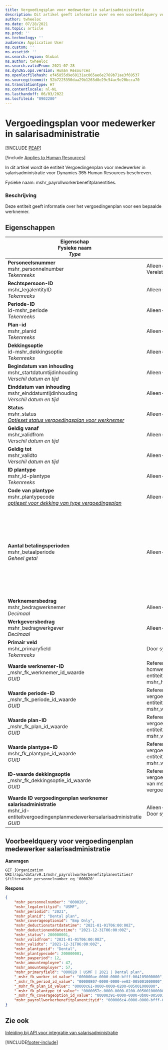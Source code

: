 ```yaml
---
title: Vergoedingsplan voor medewerker in salarisadministratie
description: Dit artikel geeft informatie over en een voorbeeldquery voor de entiteit Vergoedingenplan voor medewerker in salarisadministratie in Dynamics 365 Human Resources.
author: twheeloc
ms.date: 07/28/2021
ms.topic: article
ms.prod: ''
ms.technology: ''
audience: Application User
ms.custom: ''
ms.assetid: ''
ms.search.region: Global
ms.author: twheeloc
ms.search.validFrom: 2021-07-28
ms.dyn365.ops.version: Human Resources
ms.openlocfilehash: ef45855d9e60131ac065ae6e2769b71ae3f69537
ms.sourcegitcommit: 52b7225350daa29b1263d8e29c54ac9e20bcca70
ms.translationtype: HT
ms.contentlocale: nl-NL
ms.lasthandoff: 06/03/2022
ms.locfileid: "8902280"
---
```

# <a name="payroll-worker-benefit-plan"></a>Vergoedingsplan voor medewerker in salarisadministratie


[!INCLUDE [PEAP](../includes/peap-1.md)]

[!include [Applies to Human Resources](../includes/applies-to-hr.md)]

In dit artikel wordt de entiteit Vergoedingenplan voor medewerker in salarisadministratie voor Dynamics 365 Human Resources beschreven.

Fysieke naam: mshr_payrollworkerbenefitplanentities.

### <a name="description"></a>Beschrijving

Deze entiteit geeft informatie over het vergoedingenplan voor een bepaalde werknemer.

## <a name="properties"></a>Eigenschappen

| Eigenschap</br>**Fysieke naam**</br>**_Type_** | Gebruiken | Beschrijving |
| --- | --- | --- |
| **Personeelsnummer**</br>mshr_personnelnumber</br>*Tekenreeks* | Alleen-lezen</br>Vereist | Het unieke personeelsnummer van de werknemer. |
| **Rechtspersoon-ID**</br>mshr_legalentityID</br>*Tekenreeks* | Alleen-lezen | Geeft de rechtspersoon (bedrijf) op. |
| **Periode-ID**</br>id-mshr_periode</br>*Tekenreeks* | Alleen-lezen | De identificatie van de periode. |
| **Plan-id**</br>mshr_planid</br>*Tekenreeks* | Alleen-lezen | De ID van het plan. |
| **Dekkingsoptie**</br>id-mshr_dekkingsoptie</br>*Tekenreeks* | Alleen-lezen | De ID van de dekkingsoptie. |
| **Begindatum van inhouding**</br>mshr_startdatumtijdinhouding</br>*Verschil datum en tijd* | Alleen-lezen | Begindatum inhouding. |
| **Einddatum van inhouding**</br>mshr_einddatumtijdinhouding</br>*Verschil datum en tijd* | Alleen-lezen | Einddatum inhouding. |
| **Status**</br>mshr_status</br>*[Optieset status vergoedingsplan voor werknemer](hr-admin-integration-payroll-api-benefit-employee-plan-status.md)* | Alleen-lezen | Status vergoedingenplan. |
| **Geldig vanaf**</br>mshr_validfrom</br>*Verschil datum en tijd* | Alleen-lezen | Het tijdstip waarop de geldigheid van deze record ingaat. |
| **Geldig tot**</br>mshr_validto</br>*Verschil datum en tijd* |  Alleen-lezen | Het tijdstip waarop deze record niet langer geldig is. |
| **ID plantype**</br>mshr_id-plantype</br>*Tekenreeks* | Alleen-lezen | De ID van het plantype. |
| **Code van plantype**</br>mshr_plantypecode</br>*[optieset voor dekking van type vergoedingsplan](hr-admin-integration-payroll-api-benefit-plan-type-cover.md)* | Alleen-lezen | De specificatie van het plantype. |
| **Aantal betalingsperioden**</br>mshr_betaalperiode</br>*Geheel getal* | Alleen-lezen | Het aantal salarisperioden dat aangeeft hoe vaak de vergoedingsprovider of werknemers worden betaald. Dit bedrag wordt gebruikt om het bedrag van het jaarlijkse vergoedingssalaris voor een werknemer te berekenen. |
| **Werknemersbedrag**</br>mshr_bedragwerknemer</br>*Decimaal* | Alleen-lezen | Het percentage of bedrag voor de werknemer. |
| **Werkgeversbedrag**</br>mshr_bedragwerkgever</br>*Decimaal* | Alleen-lezen | Het percentage of bedrag voor de werkgever. |
| **Primair veld**</br>mshr_primaryfield</br>*Tekenreeks* | Door systeem gegenereerd | Primair veld. |
| **Waarde werknemer-ID** </br>_mshr_fk_werknemer_id_waarde</br>*GUID* | Refererende sleutel: mshr_id-hcmwerknemerbasisentiteit van entiteit mshr_hcmwerknemerbasisentiteit. | Door het systeem gegenereerde unieke id voor de werknemer. |
| **Waarde periode-ID**</br> _mshr_fk_periode_id_waarde</br>*GUID* | Refererende sleutel: mshr_id-vergoedingenperiodeentiteit van entiteit mshr_vergoedingenperiodeentiteit. | Door het systeem gegenereerde unieke id voor de periode. |
| **Waarde plan-ID**</br> _mshr_fk_plan_id_waarde</br>*GUID* | Refererende sleutel: mshr_id-vergoedingenplanentiteit van entiteit mshr_vergoedingenplanentiteit. | Door het systeem gegenereerde unieke id voor het plan. |
| **Waarde plantype-ID**</br> mshr_fk_plantype_id_waarde</br>*GUID* | Refererende sleutel: mshr_id-vergoedingenplantypeentiteit van entiteit mshr_vergoedingenplantypeentiteit. | Door het systeem gegenereerde unieke id voor het plan. |
| **ID-waarde dekkingsoptie**</br> _mshr_fk_dekkingsoptie_id_waarde</br>*GUID* | Refererende sleutel: mshr_id-vergoedingendekkingoptieentiteit van mshr_entiteit vergoedingendekkingoptieentiteit. | Door het systeem gegenereerde unieke id voor het plan. |
| **Waarde ID vergoedingenplan werknemer salarisadministratie**</br> mshr_id-entiteitvergoedingenplanmedewerkersalarisadministratie</br>*GUID* | Alleen-lezen </br> Door systeem gegenereerd | Door het systeem gegenereerde unieke ID voor de record. |

## <a name="example-query-for-payroll-worker-benefit-plan"></a>Voorbeeldquery voor vergoedingenplan medewerker salarisadministratie

**Aanvragen**

```http
GET [Organization URI]/api/data/v9.1/mshr_payrollworkerbenefitplanentities?$filter=mshr_personnelnumber eq '000020'
```

**Respons**

```json
{
    "mshr_personnelnumber": "000020",
    "mshr_legalentityid": "USMF",
    "mshr_periodid": "2021",
    "mshr_planid": "Dental plan",
    "mshr_coverageoptionid": "Emp Only",
    "mshr_deductionstartdatetime": "2021-01-01T06:00:00Z",
    "mshr_deductionenddatetime": "2021-12-31T06:00:00Z",
    "mshr_status": 200000001,
    "mshr_validfrom": "2021-01-01T06:00:00Z",
    "mshr_validto": "2021-12-31T06:00:00Z",
    "mshr_plantypeid": "Dental",
    "mshr_plantypecode": 200000001,
    "mshr_payperiod": 12,
    "mshr_amountemployee": 47,
    "mshr_amountemployer": 57,
    "mshr_primaryfield": "000020 | USMF | 2021 | Dental plan",
    "_mshr_fk_worker_id_value": "000000ae-0000-0000-bfff-004105000000",
    "_mshr_fk_period_id_value": "00000807-0000-0000-ee02-005001000000",
    "_mshr_fk_plan_id_value": "00000c61-0000-0000-0200-005001000000",
    "_mshr_fk_plantype_id_value": "0000057c-0000-0000-0200-005001000000",
    "_mshr_fk_coverageoption_id_value": "00000391-0000-0000-0b00-005001000000",
    "mshr_payrollworkerbenefitplanentityid": "000006c4-0000-0000-bfff-004105000000"
}
```
## <a name="see-also"></a>Zie ook

[Inleiding bij API voor integratie van salarisadministratie](hr-admin-integration-payroll-api-introduction.md)

[!INCLUDE[footer-include](../includes/footer-banner.md)]
